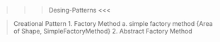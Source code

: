 >>> Desing-Patterns <<<

> Creational Pattern
    1. Factory Method
        a. simple factory method {Area of Shape, SimpleFactoryMethod}
    2. Abstract Factory Method 
